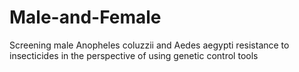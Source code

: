 # Male-and-Female
Screening male Anopheles coluzzii and Aedes aegypti resistance to insecticides in the perspective of using genetic control tools 
